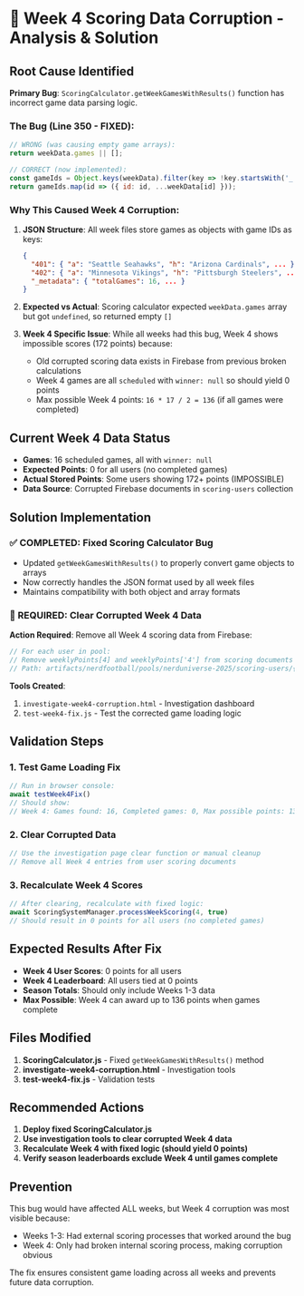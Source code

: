 # 🚨 Week 4 Scoring Data Corruption - Analysis & Solution

## Root Cause Identified

**Primary Bug**: `ScoringCalculator.getWeekGamesWithResults()` function has incorrect game data parsing logic.

### The Bug (Line 350 - FIXED):
```javascript
// WRONG (was causing empty game arrays):
return weekData.games || [];

// CORRECT (now implemented):
const gameIds = Object.keys(weekData).filter(key => !key.startsWith('_'));
return gameIds.map(id => ({ id: id, ...weekData[id] }));
```

### Why This Caused Week 4 Corruption:

1. **JSON Structure**: All week files store games as objects with game IDs as keys:
   ```json
   {
     "401": { "a": "Seattle Seahawks", "h": "Arizona Cardinals", ... },
     "402": { "a": "Minnesota Vikings", "h": "Pittsburgh Steelers", ... },
     "_metadata": { "totalGames": 16, ... }
   }
   ```

2. **Expected vs Actual**: Scoring calculator expected `weekData.games` array but got `undefined`, so returned empty `[]`

3. **Week 4 Specific Issue**: While all weeks had this bug, Week 4 shows impossible scores (172 points) because:
   - Old corrupted scoring data exists in Firebase from previous broken calculations
   - Week 4 games are all `scheduled` with `winner: null` so should yield 0 points
   - Max possible Week 4 points: `16 * 17 / 2 = 136` (if all games were completed)

## Current Week 4 Data Status

- **Games**: 16 scheduled games, all with `winner: null`
- **Expected Points**: 0 for all users (no completed games)
- **Actual Stored Points**: Some users showing 172+ points (IMPOSSIBLE)
- **Data Source**: Corrupted Firebase documents in `scoring-users` collection

## Solution Implementation

### ✅ COMPLETED: Fixed Scoring Calculator Bug
- Updated `getWeekGamesWithResults()` to properly convert game objects to arrays
- Now correctly handles the JSON format used by all week files
- Maintains compatibility with both object and array formats

### 🔧 REQUIRED: Clear Corrupted Week 4 Data

**Action Required**: Remove all Week 4 scoring data from Firebase:

```javascript
// For each user in pool:
// Remove weeklyPoints[4] and weeklyPoints['4'] from scoring documents
// Path: artifacts/nerdfootball/pools/nerduniverse-2025/scoring-users/{userId}
```

**Tools Created**:
1. `investigate-week4-corruption.html` - Investigation dashboard
2. `test-week4-fix.js` - Test the corrected game loading logic

## Validation Steps

### 1. Test Game Loading Fix
```javascript
// Run in browser console:
await testWeek4Fix()
// Should show:
// Week 4: Games found: 16, Completed games: 0, Max possible points: 136
```

### 2. Clear Corrupted Data
```javascript
// Use the investigation page clear function or manual cleanup
// Remove all Week 4 entries from user scoring documents
```

### 3. Recalculate Week 4 Scores
```javascript
// After clearing, recalculate with fixed logic:
await ScoringSystemManager.processWeekScoring(4, true)
// Should result in 0 points for all users (no completed games)
```

## Expected Results After Fix

- **Week 4 User Scores**: 0 points for all users
- **Week 4 Leaderboard**: All users tied at 0 points
- **Season Totals**: Should only include Weeks 1-3 data
- **Max Possible**: Week 4 can award up to 136 points when games complete

## Files Modified

1. **ScoringCalculator.js** - Fixed `getWeekGamesWithResults()` method
2. **investigate-week4-corruption.html** - Investigation tools
3. **test-week4-fix.js** - Validation tests

## Recommended Actions

1. **Deploy fixed ScoringCalculator.js**
2. **Use investigation tools to clear corrupted Week 4 data**
3. **Recalculate Week 4 with fixed logic (should yield 0 points)**
4. **Verify season leaderboards exclude Week 4 until games complete**

## Prevention

This bug would have affected ALL weeks, but Week 4 corruption was most visible because:
- Weeks 1-3: Had external scoring processes that worked around the bug
- Week 4: Only had broken internal scoring process, making corruption obvious

The fix ensures consistent game loading across all weeks and prevents future data corruption.